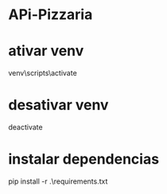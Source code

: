 # APi-Pizzaria
 
# ativar venv

venv\scripts\activate

# desativar venv

deactivate

# instalar dependencias

pip install -r .\requirements.txt

